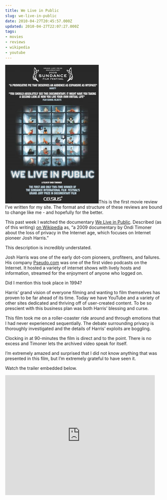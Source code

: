 ```yaml
---
title: We Live in Public
slug: we-live-in-public
date: 2010-04-27T20:45:57.000Z
updated: 2010-04-27T22:07:27.000Z
tags:
- movies
- reviews
- wikipedia
- youtube
---
```


<a href="http://www.amazon.com/gp/product/B00337U9O4?ie=UTF8&amp;tag=harwol-20&amp;linkCode=as2&amp;camp=1789&amp;creative=9325&amp;creativeASIN=B00337U9O4" target="_blank"><img class="alignright size-full wp-image-203" title="We_Live_in_Public_poster" src="/images/posts/2010/04/We_Live_in_Public_poster.jpg" alt="" width="300" height="445" /></a>This is the first movie review I’ve written for my site.  The format and structure of these reviews are bound to change like me - and hopefully for the better.

This past week I watched the documentary <a href="http://www.imdb.com/title/tt0498329/">We Live in Public</a>.  Described (as of this writing) <a href="http://en.wikipedia.org/wiki/We_Live_In_Public">on Wikipedia</a> as, “a 2009 documentary by Ondi Timoner about the loss of privacy in the Internet age, which focuses on Internet pioneer Josh Harris.”

This description is incredibly understated.

Josh Harris was one of the early dot-com pioneers, profiteers, and failures.  His company <a href="http://Pseudo.com">Pseudo.com</a> was one of the first video podcasts on the Internet.  It hosted a variety of internet shows with lively hosts and information, streamed for the enjoyment of anyone who logged on.

Did I mention this took place in 1994?

Harris’ grand vision of everyone filming and wanting to film themselves has proven to be far ahead of its time.  Today we have YouTube and a variety of other sites dedicated and thriving off of user-created content.  To be so prescient with this business plan was both Harris’ blessing and curse.

This film took me on a roller-coaster ride around and through emotions that I had never experienced sequentially.  The debate surrounding privacy is thoroughly investigated and the details of Harris’ exploits are boggling.

Clocking in at 90-minutes the film is direct and to the point.  There is no excess and Timoner lets the archived video speak for itself.

I’m extremely amazed and surprised that I did not know anything that was presented in this film, but I’m extremely grateful to have seen it.

Watch the trailer embedded below.

<!--more-->
<object classid="clsid:d27cdb6e-ae6d-11cf-96b8-444553540000" width="480" height="385" codebase="http://download.macromedia.com/pub/shockwave/cabs/flash/swflash.cab#version=6,0,40,0"><param name="allowFullScreen" value="true" /><param name="allowscriptaccess" value="always" /><param name="src" value="http://www.youtube.com/v/_XSTwfdFwIY&amp;hl=en_US&amp;fs=1&amp;" /><param name="allowfullscreen" value="true" /><embed type="application/x-shockwave-flash" width="480" height="385" src="http://www.youtube.com/v/_XSTwfdFwIY&amp;hl=en_US&amp;fs=1&amp;" allowscriptaccess="always" allowfullscreen="true"></embed></object>

